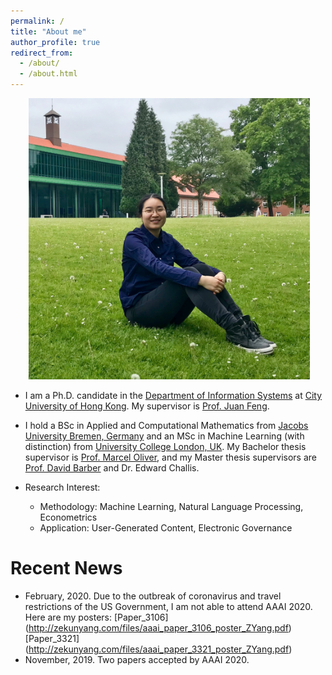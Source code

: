 ```yaml
---
permalink: /
title: "About me"
author_profile: true
redirect_from: 
  - /about/
  - /about.html
---
```

<p align="center">
  <img src="https://github.com/KunkunYang/KunkunYang.github.io/blob/master/files/zekunyang.jpg?raw=true" alt="Photo" style="width: 450px;"/> 
</p>

* I am a Ph.D. candidate in the [Department of Information Systems](https://www.cb.cityu.edu.hk/is/) at [City University of Hong Kong](https://www.cityu.edu.hk/). My supervisor is [Prof. Juan Feng](https://www.cb.cityu.edu.hk/staff/juafeng/).
* I hold a BSc in Applied and Computational Mathematics from [Jacobs University Bremen, Germany](https://www.jacobs-university.de/) and an MSc in Machine Learning (with distinction) from [University College London, UK](https://www.ucl.ac.uk/). My Bachelor thesis supervisor is [Prof. Marcel Oliver](http://math.jacobs-university.de/oliver/), and my Master thesis supervisors are [Prof. David Barber](http://www0.cs.ucl.ac.uk/people/D.Barber.html) and Dr. Edward Challis.

* Research Interest:
    * Methodology: Machine Learning, Natural Language Processing, Econometrics
    * Application: User-Generated Content, Electronic Governance

# Recent News
* February, 2020. Due to the outbreak of coronavirus and travel restrictions of the US Government, I am not able to attend AAAI 2020. Here are my posters: [Paper_3106] (http://zekunyang.com/files/aaai_paper_3106_poster_ZYang.pdf) [Paper_3321] (http://zekunyang.com/files/aaai_paper_3321_poster_ZYang.pdf)
* November, 2019. Two papers accepted by AAAI 2020.
